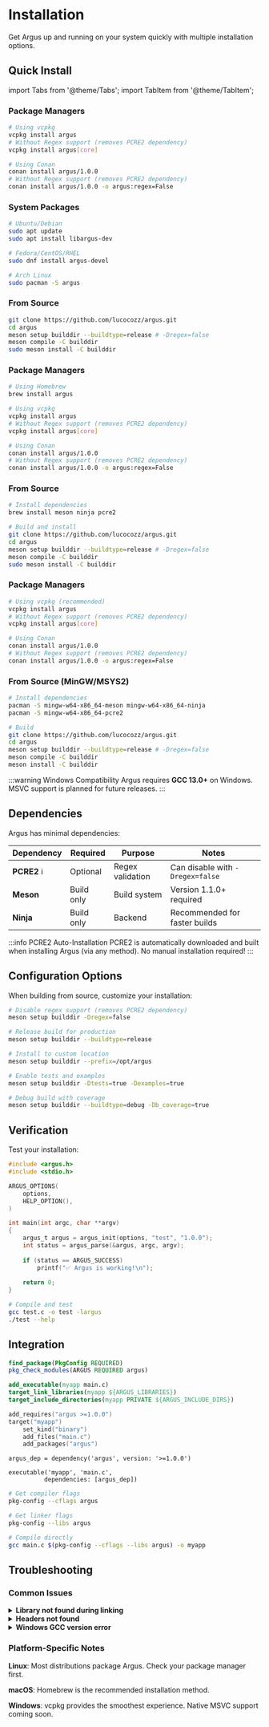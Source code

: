 # Installation

Get Argus up and running on your system quickly with multiple installation options.

## Quick Install

import Tabs from '@theme/Tabs';
import TabItem from '@theme/TabItem';

<Tabs>
<TabItem value="linux" label="Linux" default>

### Package Managers

```bash
# Using vcpkg
vcpkg install argus
# Without Regex support (removes PCRE2 dependency)
vcpkg install argus[core]

# Using Conan
conan install argus/1.0.0
# Without Regex support (removes PCRE2 dependency)
conan install argus/1.0.0 -o argus:regex=False
```

### System Packages

```bash
# Ubuntu/Debian
sudo apt update
sudo apt install libargus-dev

# Fedora/CentOS/RHEL
sudo dnf install argus-devel

# Arch Linux
sudo pacman -S argus
```

### From Source

```bash
git clone https://github.com/lucocozz/argus.git
cd argus
meson setup builddir --buildtype=release # -Dregex=false
meson compile -C builddir
sudo meson install -C builddir
```

</TabItem>
<TabItem value="macos" label="macOS">

### Package Managers

```bash
# Using Homebrew
brew install argus

# Using vcpkg
vcpkg install argus
# Without Regex support (removes PCRE2 dependency)
vcpkg install argus[core]

# Using Conan
conan install argus/1.0.0
# Without Regex support (removes PCRE2 dependency)
conan install argus/1.0.0 -o argus:regex=False
```

### From Source

```bash
# Install dependencies
brew install meson ninja pcre2

# Build and install
git clone https://github.com/lucocozz/argus.git
cd argus
meson setup builddir --buildtype=release # -Dregex=false
meson compile -C builddir
sudo meson install -C builddir
```

</TabItem>
<TabItem value="windows" label="Windows">

### Package Managers

```bash
# Using vcpkg (recommended)
vcpkg install argus
# Without Regex support (removes PCRE2 dependency)
vcpkg install argus[core]

# Using Conan
conan install argus/1.0.0
# Without Regex support (removes PCRE2 dependency)
conan install argus/1.0.0 -o argus:regex=False
```

### From Source (MinGW/MSYS2)

```bash
# Install dependencies
pacman -S mingw-w64-x86_64-meson mingw-w64-x86_64-ninja
pacman -S mingw-w64-x86_64-pcre2

# Build
git clone https://github.com/lucocozz/argus.git
cd argus
meson setup builddir --buildtype=release # -Dregex=false
meson compile -C builddir
meson install -C builddir
```

:::warning Windows Compatibility
Argus requires **GCC 13.0+** on Windows. MSVC support is planned for future releases.
:::

</TabItem>
</Tabs>

## Dependencies

Argus has minimal dependencies:

| Dependency | Required | Purpose | Notes |
|------------|----------|---------|-------|
| **PCRE2** ℹ️ | Optional | Regex validation | Can disable with `-Dregex=false` |
| **Meson** | Build only | Build system | Version 1.1.0+ required |
| **Ninja** | Build only | Backend | Recommended for faster builds |

:::info PCRE2 Auto-Installation
PCRE2 is automatically downloaded and built when installing Argus (via any method). No manual installation required!
:::

## Configuration Options

When building from source, customize your installation:

<Tabs>
<TabItem value="basic" label="Basic Options">

```bash
# Disable regex support (removes PCRE2 dependency)
meson setup builddir -Dregex=false

# Release build for production
meson setup builddir --buildtype=release

# Install to custom location
meson setup builddir --prefix=/opt/argus
```

</TabItem>
<TabItem value="development" label="Development">

```bash
# Enable tests and examples
meson setup builddir -Dtests=true -Dexamples=true

# Debug build with coverage
meson setup builddir --buildtype=debug -Db_coverage=true
```

</TabItem>
</Tabs>

## Verification

Test your installation:

```c title="test.c"
#include <argus.h>
#include <stdio.h>

ARGUS_OPTIONS(
    options,
    HELP_OPTION(),
)

int main(int argc, char **argv)
{
    argus_t argus = argus_init(options, "test", "1.0.0");
    int status = argus_parse(&argus, argc, argv);
    
    if (status == ARGUS_SUCCESS)
        printf("✅ Argus is working!\n");
    
    return 0;
}
```

```bash
# Compile and test
gcc test.c -o test -largus
./test --help
```

## Integration

<Tabs>
<TabItem value="cmake" label="CMake" default>

```cmake title="CMakeLists.txt"
find_package(PkgConfig REQUIRED)
pkg_check_modules(ARGUS REQUIRED argus)

add_executable(myapp main.c)
target_link_libraries(myapp ${ARGUS_LIBRARIES})
target_include_directories(myapp PRIVATE ${ARGUS_INCLUDE_DIRS})
```

</TabItem>
<TabItem value="xmake" label="XMake">

```lua title="xmake.lua"
add_requires("argus >=1.0.0")
target("myapp")
    set_kind("binary")
    add_files("main.c")
    add_packages("argus")
```

</TabItem>
<TabItem value="meson" label="Meson">

```meson title="meson.build"
argus_dep = dependency('argus', version: '>=1.0.0')

executable('myapp', 'main.c', 
          dependencies: [argus_dep])
```

</TabItem>
<TabItem value="pkg-config" label="pkg-config">

```bash
# Get compiler flags
pkg-config --cflags argus

# Get linker flags  
pkg-config --libs argus

# Compile directly
gcc main.c $(pkg-config --cflags --libs argus) -o myapp
```

</TabItem>
</Tabs>

## Troubleshooting

### Common Issues

<details>
<summary><strong>Library not found during linking</strong></summary>

```bash
# Add library path
export LD_LIBRARY_PATH=$LD_LIBRARY_PATH:/usr/local/lib
sudo ldconfig

# Or specify path explicitly
gcc main.c -L/usr/local/lib -largus -o myapp
```

</details>

<details>
<summary><strong>Headers not found</strong></summary>

```bash
# Add include path
gcc main.c -I/usr/local/include -largus -o myapp

# Check installation
find /usr -name "argus.h" 2>/dev/null
```

</details>

<details>
<summary><strong>Windows GCC version error</strong></summary>

```bash
# Check GCC version
gcc --version

# Update if < 13.0.0
# MSYS2: pacman -S mingw-w64-x86_64-gcc
# Or use MSVC build (coming soon)
```

</details>

### Platform-Specific Notes

**Linux**: Most distributions package Argus. Check your package manager first.

**macOS**: Homebrew is the recommended installation method.

**Windows**: vcpkg provides the smoothest experience. Native MSVC support coming soon.
